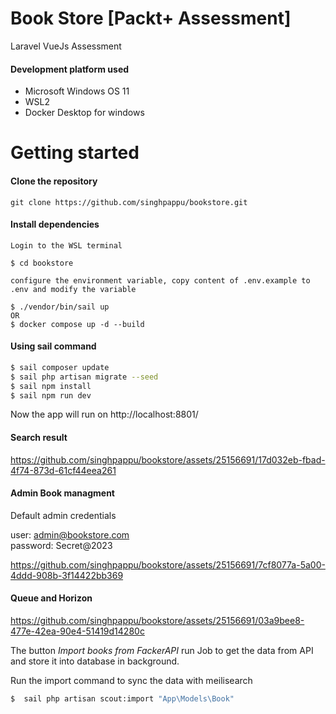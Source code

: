 # Book Store [Packt+ Assessment]
Laravel VueJs Assessment

#### Development platform used
- Microsoft Windows OS 11
- WSL2
- Docker Desktop for windows

# Getting started
#### Clone the repository
```
git clone https://github.com/singhpappu/bookstore.git
```
#### Install dependencies
```
Login to the WSL terminal

$ cd bookstore

configure the environment variable, copy content of .env.example to .env and modify the variable

$ ./vendor/bin/sail up
OR 
$ docker compose up -d --build

```
#### Using sail command
```bash
$ sail composer update
$ sail php artisan migrate --seed
$ sail npm install
$ sail npm run dev
```
Now the app will run on http://localhost:8801/


#### Search result

https://github.com/singhpappu/bookstore/assets/25156691/17d032eb-fbad-4f74-873d-61cf44eea261



#### Admin Book managment

Default admin credentials

user: admin@bookstore.com <br/>
password: Secret@2023

https://github.com/singhpappu/bookstore/assets/25156691/7cf8077a-5a00-4ddd-908b-3f14422bb369

#### Queue and Horizon

https://github.com/singhpappu/bookstore/assets/25156691/03a9bee8-477e-42ea-90e4-51419d14280c

The button *Import books from FackerAPI* run Job to get the data from API and store it into database in background.

Run the import command to sync the data with meilisearch
```bash
$  sail php artisan scout:import "App\Models\Book"
```
